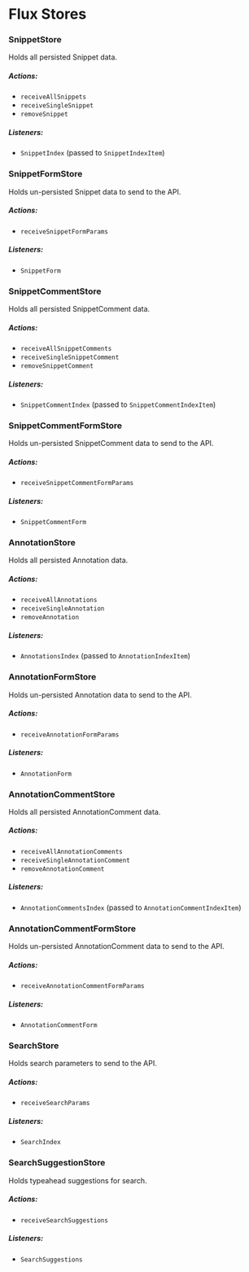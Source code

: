 # Flux Stores

### SnippetStore

Holds all persisted Snippet data.

##### Actions:
- `receiveAllSnippets`
- `receiveSingleSnippet`
- `removeSnippet`

##### Listeners:
- `SnippetIndex` (passed to `SnippetIndexItem`)

### SnippetFormStore

Holds un-persisted Snippet data to send to the API.

##### Actions:
- `receiveSnippetFormParams`

##### Listeners:
- `SnippetForm`

### SnippetCommentStore

Holds all persisted SnippetComment data.

##### Actions:
- `receiveAllSnippetComments`
- `receiveSingleSnippetComment`
- `removeSnippetComment`

##### Listeners:
- `SnippetCommentIndex` (passed to `SnippetCommentIndexItem`)

### SnippetCommentFormStore

Holds un-persisted SnippetComment data to send to the API.

##### Actions:
- `receiveSnippetCommentFormParams`

##### Listeners:
- `SnippetCommentForm`

### AnnotationStore

Holds all persisted Annotation data.

##### Actions:
- `receiveAllAnnotations`
- `receiveSingleAnnotation`
- `removeAnnotation`

##### Listeners:
- `AnnotationsIndex` (passed to `AnnotationIndexItem`)

### AnnotationFormStore

Holds un-persisted Annotation data to send to the API.

##### Actions:
- `receiveAnnotationFormParams`

##### Listeners:
- `AnnotationForm`

### AnnotationCommentStore

Holds all persisted AnnotationComment data.

##### Actions:
- `receiveAllAnnotationComments`
- `receiveSingleAnnotationComment`
- `removeAnnotationComment`

##### Listeners:
- `AnnotationCommentsIndex` (passed to `AnnotationCommentIndexItem`)

### AnnotationCommentFormStore

Holds un-persisted AnnotationComment data to send to the API.

##### Actions:
- `receiveAnnotationCommentFormParams`

##### Listeners:
- `AnnotationCommentForm`

### SearchStore

Holds search parameters to send to the API.

##### Actions:
- `receiveSearchParams`

##### Listeners:
- `SearchIndex`

### SearchSuggestionStore

Holds typeahead suggestions for search.

##### Actions:
- `receiveSearchSuggestions`

##### Listeners:
- `SearchSuggestions`
